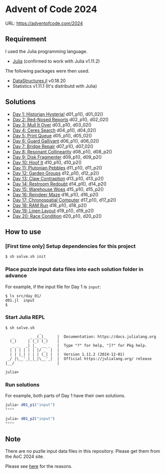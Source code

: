 # Advent of Code 2024

URL: https://adventofcode.com/2024

## Requirement

I used the Julia programming language.

* [Julia](https://julialang.org/) (confirmed to work with Julia v1.11.2)

The following packages were then used.

- [DataStructures.jl](https://github.com/JuliaCollections/DataStructures.jl) v0.18.20
- Statistics v1.11.1 (It's distributd with Julia)

## Solutions

* [Day 1: Historian Hysteria!](./src/day_01/d01.jl) d01_p1(), d01_02()
* [Day 2: Red-Nosed Reports](./src/day_02/d02.jl) d02_p1(), d02_02()
* [Day 3: Mull It Over](./src/day_03/d03.jl) d03_p1(), d03_02()
* [Day 4: Ceres Search](./src/day_04/d04.jl) d04_p1(), d04_02()
* [Day 5: Print Queue](./src/day_05/d05.jl) d05_p1(), d05_02()
* [Day 6: Guard Gallivant](./src/day_06/d06.jl) d06_p1(), d06_02()
* [Day 7: Bridge Repair](./src/day_07/d07.jl) d07_p1(), d07_02()
* [Day 8: Resonant Collinearity](./src/day_08/d08.jl) d08_p1(), d08_p2()
* [Day 9: Disk Fragmenter](./src/day_09/d09.jl) d09_p1(), d09_p2()
* [Day 10: Hoof It](./src/day_10/d10.jl) d10_p1(), d10_p2()
* [Day 11: Plutonian Pebbles](./src/day_11/d11.jl) d11_p1(), d11_p2()
* [Day 12: Garden Groups](./src/day_12/d12.jl) d12_p1(), d12_p2()
* [Day 13: Claw Contraption](./src/day_13/d13.jl) d13_p1(), d13_p2()
* [Day 14: Restroom Redoubt](./src/day_14/d14.jl) d14_p1(), d14_p2()
* [Day 15: Warehouse Woes](./src/day_15/d15.jl) d15_p1(), d15_p2()
* [Day 16: Reindeer Maze](./src/day_16/d16.jl) d16_p1(), d16_p2()
* [Day 17: Chronospatial Computer](./src/day_17/d17.jl) d17_p1(), d17_p2()
* [Day 18: RAM Run](./src/day_18/d18.jl) d18_p1(), d18_p2()
* [Day 19: Linen Layout](./src/day_19/d19.jl) d19_p1(), d19_p2()
* [Day 20: Race Condition](./src/day_20/d20.jl) d20_p1(), d20_p2()
<!--
* [Day 21: ](./src/day_21/d21.jl)
* [Day 22: ](./src/day_22/d22.jl)
* [Day 23: ](./src/day_23/d23.jl)
* [Day 24: ](./src/day_24/d24.jl)
* [Day 25: ](./src/day_25/d25.jl)
-->

## How to use

### [First time only] Setup dependencies for this project

```console
$ sh solve.sh init
```

### Place puzzle input data files into each solution folder in advance

For example, if the input file for Day 1 is `input`:

```console
$ ls src/day_01/
d01.jl  input
$
```

### Start Julia REPL

```console
$ sh solve.sh
               _
   _       _ _(_)_     |  Documentation: https://docs.julialang.org
  (_)     | (_) (_)    |
   _ _   _| |_  __ _   |  Type "?" for help, "]?" for Pkg help.
  | | | | | | |/ _` |  |
  | | |_| | | | (_| |  |  Version 1.11.2 (2024-12-01)
 _/ |\__'_|_|_|\__'_|  |  Official https://julialang.org/ release
|__/                   |

julia>
```

### Run solutions

For example, both parts of Day 1 have their own solutions.

```julia
julia> d01_p1("input")
****

julia> d01_p2("input")
****
```


## Note

There are no puzlle input data files in this repository.
Please get them from the AoC 2024 site.

Please see [here](https://adventofcode.com/about#faq_copying) for the reasons.
